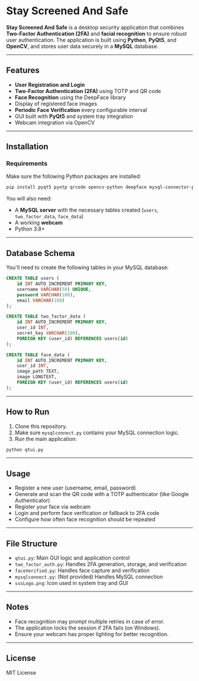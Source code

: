 # Stay Screened And Safe

**Stay Screened And Safe** is a desktop security application that combines **Two-Factor Authentication (2FA)** and **facial recognition** to ensure robust user authentication. The application is built using **Python**, **PyQt5**, and **OpenCV**, and stores user data securely in a **MySQL** database.

---

## Features

* **User Registration and Login**
* **Two-Factor Authentication (2FA)** using TOTP and QR code
* **Face Recognition** using the DeepFace library
* Display of registered face images
* **Periodic Face Verification** every configurable interval
* GUI built with **PyQt5** and system tray integration
* Webcam integration via OpenCV

---

## Installation

### Requirements

Make sure the following Python packages are installed:

```bash
pip install pyqt5 pyotp qrcode opencv-python deepface mysql-connector-python numpy
```

You will also need:

* A **MySQL server** with the necessary tables created (`users`, `two_factor_data`, `face_data`)
* A working **webcam**
* Python 3.8+

---

## Database Schema

You'll need to create the following tables in your MySQL database:

```sql
CREATE TABLE users (
    id INT AUTO_INCREMENT PRIMARY KEY,
    username VARCHAR(50) UNIQUE,
    password VARCHAR(100),
    email VARCHAR(100)
);

CREATE TABLE two_factor_data (
    id INT AUTO_INCREMENT PRIMARY KEY,
    user_id INT,
    secret_key VARCHAR(100),
    FOREIGN KEY (user_id) REFERENCES users(id)
);

CREATE TABLE face_data (
    id INT AUTO_INCREMENT PRIMARY KEY,
    user_id INT,
    image_path TEXT,
    image LONGTEXT,
    FOREIGN KEY (user_id) REFERENCES users(id)
);
```

---

## How to Run

1. Clone this repository.
2. Make sure `mysqlconnect.py` contains your MySQL connection logic.
3. Run the main application:

```bash
python qtui.py
```

---

## Usage

* Register a new user (username, email, password)
* Generate and scan the QR code with a TOTP authenticator (like Google Authenticator)
* Register your face via webcam
* Login and perform face verification or fallback to 2FA code
* Configure how often face recognition should be repeated

---

## File Structure

* `qtui.py`: Main GUI logic and application control
* `two_factor_auth.py`: Handles 2FA generation, storage, and verification
* `faceVerified.py`: Handles face capture and verification
* `mysqlconnect.py`: (Not provided) Handles MySQL connection
* `sssLogo.png`: Icon used in system tray and GUI

---

## Notes

* Face recognition may prompt multiple retries in case of error.
* The application locks the session if 2FA fails (on Windows).
* Ensure your webcam has proper lighting for better recognition.

---

## License

MIT License


